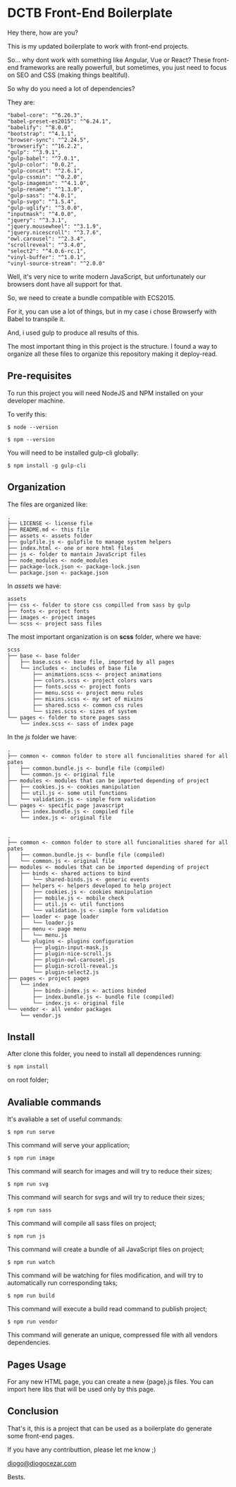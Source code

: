 # DCTB Front-End Boilerplate

Hey there, how are you?

This is my updated boilerplate to work with front-end projects.

So... why dont work with something like Angular, Vue or React? These front-end frameworks are really powerfull, but sometimes, you just need to focus on SEO and CSS (making things bealtiful).

So why do you need a lot of dependencies?

They are:

```
"babel-core": "^6.26.3",
"babel-preset-es2015": "^6.24.1",
"babelify": "^8.0.0",
"bootstrap": "^4.1.1",
"browser-sync": "^2.24.5",
"browserify": "^16.2.2",
"gulp": "^3.9.1",
"gulp-babel": "^7.0.1",
"gulp-color": "0.0.2",
"gulp-concat": "^2.6.1",
"gulp-cssmin": "^0.2.0",
"gulp-imagemin": "^4.1.0",
"gulp-rename": "^1.3.0",
"gulp-sass": "^4.0.1",
"gulp-svgo": "^1.5.4",
"gulp-uglify": "^3.0.0",
"inputmask": "^4.0.0",
"jquery": "^3.3.1",
"jquery.mousewheel": "^3.1.9",
"jquery.nicescroll": "^3.7.6",
"owl.carousel": "^2.3.4",
"scrollreveal": "^3.4.0",
"select2": "^4.0.6-rc.1",
"vinyl-buffer": "^1.0.1",
"vinyl-source-stream": "^2.0.0"
```

Well, it's very nice to write modern JavaScript, but unfortunately our browsers dont have all support for that.

So, we need to create a bundle compatible with ECS2015.

For it, you can use a lot of things, but in my case i chose Browserfy with Babel to transpile it.

And, i used gulp to produce all results of this.

The most important thing in this project is the structure. I found a way to organize all these files to organize this repository making it deploy-read.

## Pre-requisites

To run this project you will need NodeJS and NPM installed on your developer machine.

To verify this:

```
$ node --version
```

```
$ npm --version
```

You will need to be installed gulp-cli globally:

```
$ npm install -g gulp-cli
```

## Organization

The files are organized like:

```
.
├── LICENSE <- license file
├── README.md <- this file
├── assets <- assets folder
├── gulpfile.js <- gulpfile to manage system helpers
├── index.html <- one or more html files
├── js <- folder to mantain JavaScript files
├── node_modules <- node_modules
├── package-lock.json <- package-lock.json
└── package.json <- package.json
```

In _assets_ we have:

```
assets
├── css <- folder to store css compilled from sass by gulp
├── fonts <- project fonts
├── images <- project images
└── scss <- project sass files
```

The most important organization is on __scss__ folder, where we have:

```
scss
├── base <- base folder
│   ├── base.scss <- base file, imported by all pages
│   └── includes <- includes of base file
│       ├── animations.scss <- project animations
│       ├── colors.scss <- project colors vars
│       ├── fonts.scss <- project fonts
│       ├── menu.scss <- project menu rules
│       ├── mixins.scss <- my set of mixins
│       ├── shared.scss <- common css rules
│       └── sizes.scss <- sizes of system
└── pages <- folder to store pages sass
    └── index.scss <- sass of index page
```

In the _js_ folder we have:

```
.
├── common <- common folder to store all funcionalities shared for all pates
│   ├── common.bundle.js <- bundle file (compiled)
│   └── common.js <- original file
├── modules <- modules that can be imported depending of project
│   ├── cookies.js <- cookies manipulation
│   ├── util.js <- some util functions
│   └── validation.js <- simple form validation
└── pages <- specific page javascript
    ├── index.bundle.js <- compiled file
    └── index.js <- original file


.
├── common <- common folder to store all funcionalities shared for all pates
│   ├── common.bundle.js <- bundle file (compiled)
│   └── common.js <- original file
├── modules <- modules that can be imported depending of project
│   ├── binds <- shared actions to bind
│   │   └── shared-binds.js <- generic events
│   ├── helpers <- helpers developed to help project
│   │   ├── cookies.js <- cookies manipulation
│   │   ├── mobile.js <- mobile check
│   │   ├── util.js <- util functions
│   │   └── validation.js <- simple form validation
│   ├── loader <- page loader
│   │   └── loader.js
│   ├── menu <- page menu
│   │   └── menu.js
│   └── plugins <- plugins configuration
│       ├── plugin-input-mask.js
│       ├── plugin-nice-scroll.js
│       ├── plugin-owl-carousel.js
│       ├── plugin-scroll-reveal.js
│       └── plugin-select2.js
├── pages <- project pages
│   └── index
│       ├── binds-index.js <- actions binded
│       ├── index.bundle.js <- bundle file (compiled)
│       └── index.js <- original file
└── vendor <- all vendor packages
    └── vendor.js
```

## Install

After clone this folder, you need to install all dependences running:

```
$ npm install
```

on root folder;

## Avaliable commands

It's avaliable a set of useful commands:

```
$ npm run serve
```

This command will serve your application;

```
$ npm run image
```

This command will search for images and will try to reduce their sizes;

```
$ npm run svg
```

This command will search for svgs and will try to reduce their sizes;

```
$ npm run sass
```

This command will compile all sass files on project;

```
$ npm run js
```

This command will create a bundle of all JavaScript files on project;

```
$ npm run watch
```

This command will be watching for files modification, and will try to automatically run corresponding taks;

```
$ npm run build
```

This command will execute a build read command to publish project;

```
$ npm run vendor
```

This command will generate an unique, compressed file with all vendors dependencies.

## Pages Usage

For any new HTML page, you can create a new {page}.js files. You can import here libs that will be used only by this page.

## Conclusion

That's it, this is a project that can be used as a boilerplate do generate some front-end pages.

If you have any contributtion, please let me know ;)

diogo@diogocezar.com

Bests.